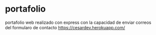 # portafolio
portafolio web realizado con express con la capacidad de enviar correos del formularo de contacto 
https://cesardev.herokuapp.com/
